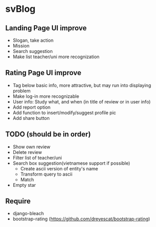 # svBlog

## Landing Page UI improve

* Slogan, take action
* Mission
* Search suggestion
* Make list teacher/uni more recognization

## Rating Page UI improve

* Tag below basic info, more attractive, but may run into displaying problem
* Make log-in more recognizable
* User info: Study what, and when (in title of review or in user info)
* Add report option
* Add function to insert/modify/suggest profile pic
* Add share button

## TODO (should be in order)

* Show own review
* Delete review
* Filter list of teacher/uni
* Search box suggestion(vietnamese support if possible)
  * Create ascii version of entity's name
  * Transform query to ascii
  * Match
* Empty star
  
## Require
* django-bleach
* bootstrap-rating (https://github.com/dreyescat/bootstrap-rating)